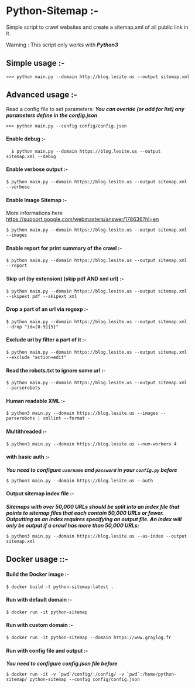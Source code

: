 # Python-Sitemap :-

Simple script to crawl websites and create a sitemap.xml of all public link in it.

Warning : This script only works with ***Python3***

## Simple usage :-

	>>> python main.py --domain http://blog.lesite.us --output sitemap.xml

## Advanced usage :-

Read a config file to set parameters:
***You can overide (or add for list) any parameters define in the config.json***

	>>> python main.py --config config/config.json

#### Enable debug :-

  ```
	$ python main.py --domain https://blog.lesite.us --output sitemap.xml --debug
  ```

#### Enable verbose output :-

  ```
  $ python main.py --domain https://blog.lesite.us --output sitemap.xml --verbose
  ```

#### Enable Image Sitemap :- 

More informations here https://support.google.com/webmasters/answer/178636?hl=en

  ```
  $ python main.py --domain https://blog.lesite.us --output sitemap.xml --images
  ```

#### Enable report for print summary of the crawl :-

  ```
  $ python main.py --domain https://blog.lesite.us --output sitemap.xml --report
  ```

#### Skip url (by extension) (skip pdf AND xml url) :-

  ```
  $ python main.py --domain https://blog.lesite.us --output sitemap.xml --skipext pdf --skipext xml
  ```

#### Drop a part of an url via regexp :- 

  ```
  $ python main.py --domain https://blog.lesite.us --output sitemap.xml --drop "id=[0-9]{5}"
  ```

#### Exclude url by filter a part of it :- 

  ```
  $ python main.py --domain https://blog.lesite.us --output sitemap.xml --exclude "action=edit"
  ```

#### Read the robots.txt to ignore some url :- 

  ```
  $ python main.py --domain https://blog.lesite.us --output sitemap.xml --parserobots
  ```

#### Human readable XML :- 

```
$ python3 main.py --domain https://blog.lesite.us --images --parserobots | xmllint --format -
```

#### Multithreaded :- 

```
$ python3 main.py --domain https://blog.lesite.us --num-workers 4
```

#### with basic auth :- 
***You need to configure `username` and `password` in your `config.py` before***
```
$ python3 main.py --domain https://blog.lesite.us --auth
```

#### Output sitemap index file :- 
***Sitemaps with over 50,000 URLs should be split into an index file that points to sitemap files that each contain 50,000 URLs or fewer.  Outputting as an index requires specifying an output file.  An index will only be output if a crawl has more than 50,000 URLs:***
```
$ python3 main.py --domain https://blog.lesite.us --as-index --output sitemap.xml
```

## Docker usage ::- 

#### Build the Docker image :- 

  ```
  $ docker build -t python-sitemap:latest .
  ```

#### Run with default domain :- 

  ```
  $ docker run -it python-sitemap
  ```

#### Run with custom domain :- 

  ```
  $ docker run -it python-sitemap --domain https://www.graylog.fr
  ```

#### Run with config file and output :- 
***You need to configure config.json file before***

  ```
  $ docker run -it -v `pwd`/config/:/config/ -v `pwd`:/home/python-sitemap/ python-sitemap --config config/config.json
  ```
